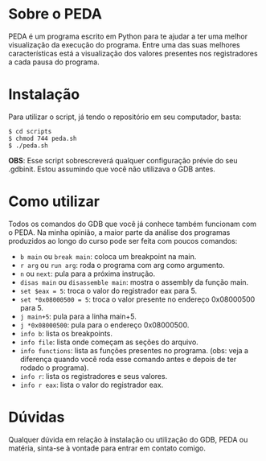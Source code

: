 # Sobre o PEDA
PEDA é um programa escrito em Python para te ajudar a ter uma melhor visualização da execução do programa. Entre uma das suas melhores características está a visualização dos valores presentes nos registradores a cada pausa do programa.

# Instalação
Para utilizar o script, já tendo o repositório em seu computador, basta:
```
$ cd scripts
$ chmod 744 peda.sh
$ ./peda.sh
```
**OBS**: Esse script sobrescreverá qualquer configuração prévie do seu .gdbinit. Estou assumindo que você não utilizava o GDB antes.

# Como utilizar
Todos os comandos do GDB que você já conhece também funcionam com o PEDA.
Na minha opinião, a maior parte da análise dos programas produzidos ao longo do curso pode ser feita com poucos comandos:
- ```b main``` ou ```break main```: coloca um breakpoint na main.
- ```r arg``` ou ```run arg```: roda o programa com arg como argumento.
- ```n``` ou ```next```: pula para a próxima instrução.
- ```disas main``` ou ```disassemble main```: mostra o assembly da função main.
- ```set $eax = 5```: troca o valor do registrador eax para 5.
- ```set *0x08000500 = 5```: troca o valor presente no endereço 0x08000500 para 5.
- ```j main+5```: pula para a linha main+5.
- ```j *0x08000500```: pula para o endereço 0x08000500.
- ```info b```: lista os breakpoints.
- ```info file```: lista onde começam as seções do arquivo.
- ```info functions```: lista as funções presentes no programa. (obs: veja a diferença quando você roda esse comando antes e depois de ter rodado o programa).
- ```info r```: lista os registradores e seus valores.
- ```info r eax```: lista o valor do registrador eax.

# Dúvidas
Qualquer dúvida em relação à instalação ou utilização do GDB, PEDA ou matéria, sinta-se à vontade para entrar em contato comigo.